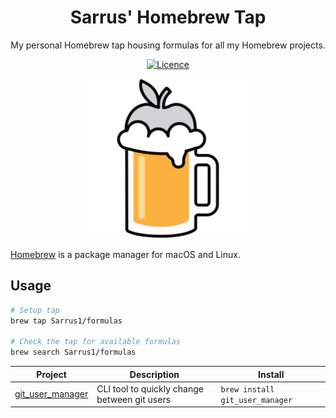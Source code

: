 <div align="center">

# Sarrus' Homebrew Tap

My personal Homebrew tap housing formulas for all my Homebrew projects.

[![Licence](https://img.shields.io/github/license/Sarrus1/homebrew-formulas)](LICENSE)

<img src="https://raw.githubusercontent.com/justintime50/assets/main/src/homebrew-formulas/showcase.png" alt="Showcase">

</div>

[Homebrew](https://brew.sh) is a package manager for macOS and Linux.

## Usage

```bash
# Setup tap
brew tap Sarrus1/formulas

# Check the tap for available formulas
brew search Sarrus1/formulas
```

<!-- project_table_start -->
| Project                                                                      | Description                                                                      | Install                             |
| ---------------------------------------------------------------------------- | -------------------------------------------------------------------------------- | ----------------------------------- |
| [git_user_manager](https://github.com/Sarrus1/git_user_manager) | CLI tool to quickly change between git users | `brew install git_user_manager` |
<!-- project_table_end -->
